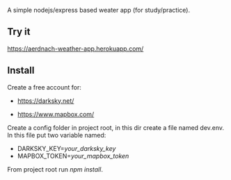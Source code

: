A simple nodejs/express based weater app (for study/practice).

## Try it

https://aerdnach-weather-app.herokuapp.com/

## Install

Create a free account for:

- https://darksky.net/

- https://www.mapbox.com/

Create a config folder in project root, in this dir create a file named dev.env. In this file put two variable named:
- DARKSKY_KEY=*your_darksky_key*
- MAPBOX_TOKEN=*your_mapbox_token*

From project root run *npm install*.
